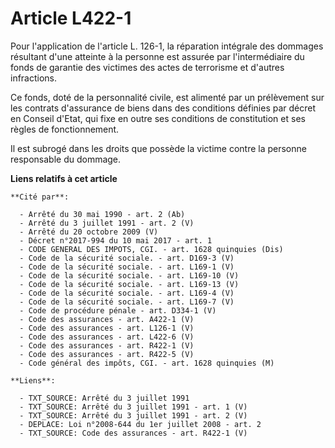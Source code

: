 # Article L422-1

Pour l'application de l'article L. 126-1, la réparation intégrale des dommages résultant d'une atteinte à la personne est
assurée par l'intermédiaire du fonds de garantie des victimes des actes de terrorisme et d'autres infractions. 

Ce fonds, doté de la personnalité civile, est alimenté par un prélèvement sur les contrats d'assurance de biens dans des
conditions définies par décret en Conseil d'Etat, qui fixe en outre ses conditions de constitution et ses règles de
fonctionnement. 

Il est subrogé dans les droits que possède la victime contre la personne responsable du dommage.

**Liens relatifs à cet article**

	**Cité par**:

	  - Arrêté du 30 mai 1990 - art. 2 (Ab)
	  - Arrêté du 3 juillet 1991 - art. 2 (V)
	  - Arrêté du 20 octobre 2009 (V)
	  - Décret n°2017-994 du 10 mai 2017 - art. 1
	  - CODE GENERAL DES IMPOTS, CGI. - art. 1628 quinquies (Dis)
	  - Code de la sécurité sociale. - art. D169-3 (V)
	  - Code de la sécurité sociale. - art. L169-1 (V)
	  - Code de la sécurité sociale. - art. L169-10 (V)
	  - Code de la sécurité sociale. - art. L169-13 (V)
	  - Code de la sécurité sociale. - art. L169-4 (V)
	  - Code de la sécurité sociale. - art. L169-7 (V)
	  - Code de procédure pénale - art. D334-1 (V)
	  - Code des assurances - art. A422-1 (V)
	  - Code des assurances - art. L126-1 (V)
	  - Code des assurances - art. L422-6 (V)
	  - Code des assurances - art. R422-1 (V)
	  - Code des assurances - art. R422-5 (V)
	  - Code général des impôts, CGI. - art. 1628 quinquies (M)

	**Liens**:

	  - TXT_SOURCE: Arrêté du 3 juillet 1991
	  - TXT_SOURCE: Arrêté du 3 juillet 1991 - art. 1 (V)
	  - TXT_SOURCE: Arrêté du 3 juillet 1991 - art. 2 (V)
	  - DEPLACE: Loi n°2008-644 du 1er juillet 2008 - art. 2
	  - TXT_SOURCE: Code des assurances - art. R422-1 (V)
